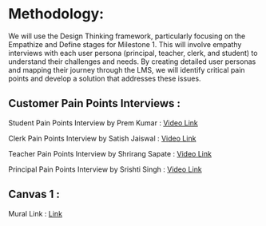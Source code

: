 # Methodology:

We will use the Design Thinking framework, particularly focusing on the Empathize and Define
stages for Milestone 1. This will involve empathy interviews with each user persona (principal,
teacher, clerk, and student) to understand their challenges and needs. By creating detailed user
personas and mapping their journey through the LMS, we will identify critical pain points and
develop a solution that addresses these issues.


## Customer Pain Points Interviews :
Student Pain Points Interview by Prem Kumar : [Video Link](https://youtu.be/Xo1_2QfuWI0)

Clerk Pain Points Interview by Satish Jaiswal : [Video Link](https://youtu.be/gu-eJ5ZwmlM)

Teacher Pain Points Interview by Shrirang Sapate : [Video Link](https://youtu.be/sN7PkaV70bo)

Principal Pain Points Interview by Srishti Singh : [Video Link](https://youtu.be/e7xA3KeoEeE)

## Canvas 1 :
Mural Link : [Link](https://app.mural.co/t/designthinkingprojectiitm5488/m/designthinkingprojectiitm5488/1728207946784/d9cfc2f5ce55891b3020dab15969b0fd03aee663?sender=ua65982fa5e7f74971ab28893)
